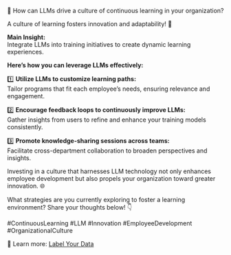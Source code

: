 🚀 How can LLMs drive a culture of continuous learning in your organization?  

A culture of learning fosters innovation and adaptability! 🌟  

**Main Insight:**  
Integrate LLMs into training initiatives to create dynamic learning experiences.  

**Here’s how you can leverage LLMs effectively:**  

1️⃣ **Utilize LLMs to customize learning paths:**  
Tailor programs that fit each employee’s needs, ensuring relevance and engagement.  

2️⃣ **Encourage feedback loops to continuously improve LLMs:**  
Gather insights from users to refine and enhance your training models consistently.  

3️⃣ **Promote knowledge-sharing sessions across teams:**  
Facilitate cross-department collaboration to broaden perspectives and insights.  

Investing in a culture that harnesses LLM technology not only enhances employee development but also propels your organization toward greater innovation. 🌐  

What strategies are you currently exploring to foster a learning environment? Share your thoughts below! 👇  

#ContinuousLearning #LLM #Innovation #EmployeeDevelopment #OrganizationalCulture  

🔗 Learn more: [Label Your Data](https://labelyourdata.com/articles/llm-fine-tuning/llm-observability)